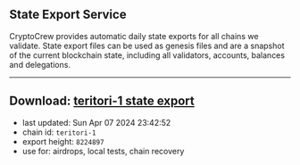 ## State Export Service
CryptoCrew provides automatic daily state exports for all chains we validate. State export files can be used as genesis files and are a snapshot of the current blockchain state, including all validators, accounts, balances and delegations.

---
**Download: [teritori-1 state export](https://dl-eu2.ccvalidators.com/SERVICE/teritori/teritori-1_export_8224897.json)**
---

- last updated: Sun Apr 07 2024 23:42:52
- chain id: `teritori-1`
- export height: `8224897`
- use for: airdrops, local tests, chain recovery
